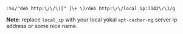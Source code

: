 ```:%s/^deb http:\/\/\([^ ]\+ \)/deb http:\/\/local_ip:3142\/\1/g```

**Note**: replace `local_ip` with your local yokal `apt-cacher-ng` server ip address
or some nice name.
